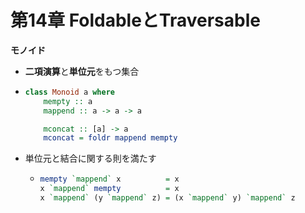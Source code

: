 # 第14章 FoldableとTraversable

**モノイド**
 - **二項演算**と**単位元**をもつ集合
 - ```haskell
   class Monoid a where
       mempty :: a
       mappend :: a -> a -> a

       mconcat :: [a] -> a
       mconcat = foldr mappend mempty
   ```
 - 単位元と結合に関する則を満たす
    - ```haskell
      mempty `mappend` x          = x
      x `mappend` mempty          = x
      x `mappend` (y `mappend` z) = (x `mappend` y) `mappend` z
      ```
